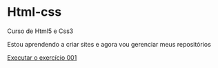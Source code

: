 # Html-css
 Curso de Html5 e Css3

Estou aprendendo a criar sites e agora vou gerenciar meus repositórios

<a href="https://brenolopesdenovaes.github.io/Html-e-css/exercicios/ex001/index.html">Executar o exercício 001</a>
